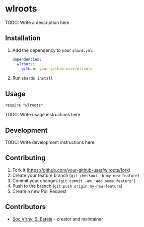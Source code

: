 # wlroots

TODO: Write a description here

## Installation

1. Add the dependency to your `shard.yml`:

   ```yaml
   dependencies:
     wlroots:
       github: your-github-user/wlroots
   ```

2. Run `shards install`

## Usage

```crystal
require "wlroots"
```

TODO: Write usage instructions here

## Development

TODO: Write development instructions here

## Contributing

1. Fork it (<https://github.com/your-github-user/wlroots/fork>)
2. Create your feature branch (`git checkout -b my-new-feature`)
3. Commit your changes (`git commit -am 'Add some feature'`)
4. Push to the branch (`git push origin my-new-feature`)
5. Create a new Pull Request

## Contributors

- [Soc Virnyl S. Estela](https://github.com/your-github-user) - creator and maintainer
